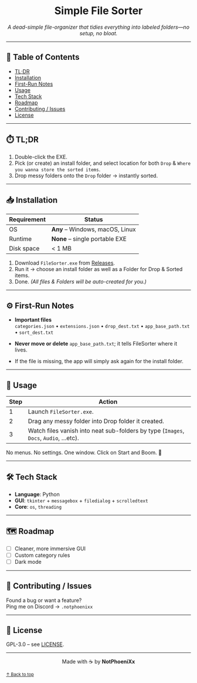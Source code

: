 <!-- ─────────────────────────────────────────────── -->
<!--  FileSorter  •  README.md  •  GPL © NotPhoeniXx -->
<!-- ─────────────────────────────────────────────── -->

<div align="center">

# Simple File Sorter  
_A dead-simple file-organizer that tidies everything into labeled folders—no setup, no bloat._

</div>


---

## 📑 Table of Contents
- [TL;DR](https://github.com/HaxOrWot/Simple-File-Sorter?tab=readme-ov-file#%EF%B8%8F-tldr)
- [Installation](#-installation)
- [First-Run Notes](https://github.com/HaxOrWot/Simple-File-Sorter?tab=readme-ov-file#%EF%B8%8F-first-run-notes)
- [Usage](https://github.com/HaxOrWot/Simple-File-Sorter?tab=readme-ov-file#-usage)
- [Tech Stack](https://github.com/HaxOrWot/Simple-File-Sorter?tab=readme-ov-file#%EF%B8%8F-tech-stack)
- [Roadmap](https://github.com/HaxOrWot/Simple-File-Sorter?tab=readme-ov-file#%EF%B8%8F-roadmap)
- [Contributing / Issues](https://github.com/HaxOrWot/Simple-File-Sorter?tab=readme-ov-file#-contributing--issues)
- [License](#-license)

---

## ⏱️ TL;DR
1. Double-click the EXE.  
2. Pick (or create) an install folder, and select location for both `Drop` & `Where you wanna store the sorted items`.  
3. Drop messy folders onto the `Drop` folder → instantly sorted.

---

## 📥 Installation

| Requirement | Status |
|-------------|--------|
| OS          | **Any** – Windows, macOS, Linux |
| Runtime     | **None** – single portable EXE |
| Disk space  | < 1 MB |

1. Download `FileSorter.exe` from [Releases](https://github.com/HaxOrWot/Simple-File-Sorter/releases/tag/windows-tool-v1).  
2. Run it → choose an install folder as well as a Folder for Drop & Sorted items.    
3. Done. *(All files & Folders will be auto-created for you.)*

---

## ⚙️ First-Run Notes
- **Important files**  
  `categories.json` • `extensions.json` • `drop_dest.txt` • `app_base_path.txt` • `sort_dest.txt`

- **Never move or delete** `app_base_path.txt`; it tells FileSorter where it lives.  
- If the file is missing, the app will simply ask again for the install folder.

---

## 🚀 Usage

| Step | Action |
|------|--------|
| 1 | Launch `FileSorter.exe`. |
| 2 | Drag any messy folder into Drop folder it created. |
| 3 | Watch files vanish into neat sub-folders by type (`Images`, `Docs`, `Audio`, …etc). |

No menus. No settings. One window. Click on Start and Boom. 🎉

---

## 🛠️ Tech Stack
- **Language**: Python  
- **GUI**: `tkinter` + `messagebox` + `filedialog` + `scrolledtext`  
- **Core**: `os`, `threading`

---

## 🗺️ Roadmap
- [ ] Cleaner, more immersive GUI  
- [ ] Custom category rules  
- [ ] Dark mode

---

## 🤝 Contributing / Issues
Found a bug or want a feature?  
Ping me on Discord → `.notphoenixx`

---

## 📄 License
GPL-3.0 – see [LICENSE](LICENSE).

---

<div align="center">

Made with ☕ by **NotPhoeniXx**

</div>

<!-- quick-return link -->
<sup>[↑ Back to top](#fileSorter)</sup>
